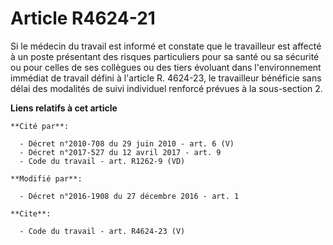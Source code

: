 # Article R4624-21

Si le médecin du travail est informé et constate que le travailleur est affecté à un poste présentant des risques
particuliers pour sa santé ou sa sécurité ou pour celles de ses collègues ou des tiers évoluant dans l'environnement immédiat
de travail défini à l'article R. 4624-23, le travailleur bénéficie sans délai des modalités de suivi individuel renforcé
prévues à la sous-section 2.

**Liens relatifs à cet article**

	**Cité par**:

	  - Décret n°2010-708 du 29 juin 2010 - art. 6 (V)
	  - Décret n°2017-527 du 12 avril 2017 - art. 9
	  - Code du travail - art. R1262-9 (VD)

	**Modifié par**:

	  - Décret n°2016-1908 du 27 décembre 2016 - art. 1

	**Cite**:

	  - Code du travail - art. R4624-23 (V)

